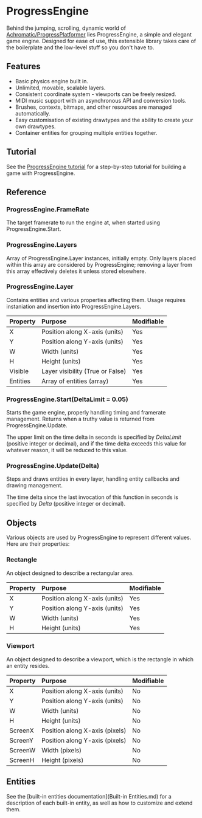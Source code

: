 ProgressEngine
==============
Behind the jumping, scrolling, dynamic world of [Achromatic/ProgressPlatformer](http://www.autohotkey.com/forum/topic69424.html) lies ProgressEngine, a simple and elegant game engine. Designed for ease of use, this extensible library takes care of the boilerplate and the low-level stuff so you don't have to.

Features
--------
* Basic physics engine built in.
* Unlimited, movable, scalable layers.
* Consistent coordinate system - viewports can be freely resized.
* MIDI music support with an asynchronous API and conversion tools.
* Brushes, contexts, bitmaps, and other resources are managed automatically.
* Easy customisation of existing drawtypes and the ability to create your own drawtypes.
* Container entities for grouping multiple entities together.

Tutorial
--------
See the [ProgressEngine tutorial](Tutorial.md) for a step-by-step tutorial for building a game with ProgressEngine.

Reference
---------

### ProgressEngine.FrameRate

The target framerate to run the engine at, when started using ProgressEngine.Start.

### ProgressEngine.Layers

Array of ProgressEngine.Layer instances, initially empty. Only layers placed within this array are considered by ProgressEngine; removing a layer from this array effectively deletes it unless stored elsewhere.

### ProgressEngine.Layer

Contains entities and various properties affecting them. Usage requires instaniation and insertion into ProgressEngine.Layers.

| Property    | Purpose                          | Modifiable |
|:------------|:---------------------------------|:-----------|
| X           | Position along X-axis (units)    | Yes        |
| Y           | Position along Y-axis (units)    | Yes        |
| W           | Width (units)                    | Yes        |
| H           | Height (units)                   | Yes        |
| Visible     | Layer visibility (True or False) | Yes        |
| Entities    | Array of entities (array)        | Yes        |

### ProgressEngine.Start(DeltaLimit = 0.05)

Starts the game engine, properly handling timing and framerate management. Returns when a truthy value is returned from ProgressEngine.Update.

The upper limit on the time delta in seconds is specified by _DeltaLimit_ (positive integer or decimal), and if the time delta exceeds this value for whatever reason, it will be reduced to this value.

### ProgressEngine.Update(Delta)

Steps and draws entities in every layer, handling entity callbacks and drawing management.

The time delta since the last invocation of this function in seconds is specified by _Delta_ (positive integer or decimal).

Objects
-------
Various objects are used by ProgressEngine to represent different values. Here are their properties:

### Rectangle

An object designed to describe a rectangular area.

| Property    | Purpose                          | Modifiable |
|:------------|:---------------------------------|:-----------|
| X           | Position along X-axis (units)    | Yes        |
| Y           | Position along Y-axis (units)    | Yes        |
| W           | Width (units)                    | Yes        |
| H           | Height (units)                   | Yes        |

### Viewport

An object designed to describe a viewport, which is the rectangle in which an entity resides.

| Property    | Purpose                                | Modifiable |
|:------------|:---------------------------------------|:-----------|
| X           | Position along X-axis (units)          | No         |
| Y           | Position along Y-axis (units)          | No         |
| W           | Width (units)                          | No         |
| H           | Height (units)                         | No         |
| ScreenX     | Position along X-axis (pixels)         | No         |
| ScreenY     | Position along Y-axis (pixels)         | No         |
| ScreenW     | Width (pixels)                         | No         |
| ScreenH     | Height (pixels)                        | No         |

Entities
--------
See the [built-in entities documentation](Built-in Entities.md) for a description of each built-in entity, as well as how to customize and extend them.